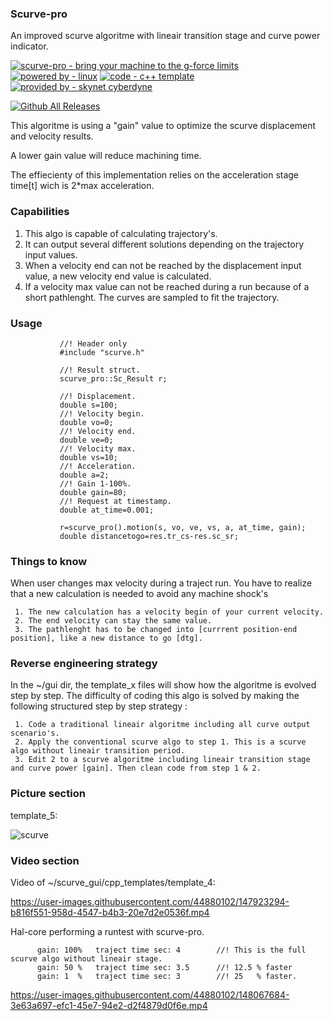 ### Scurve-pro
An improved scurve algoritme with lineair transition stage and curve power indicator.

[![scurve-pro - bring your machine to the g-force limits](https://img.shields.io/static/v1?label=scurve-pro&message=bring+your+machine+to+the+g-force+limits&color=blue)](https://) [![powered by - linux](https://img.shields.io/static/v1?label=powered+by&message=linux&color=red)](https://) [![code - c++ template](https://img.shields.io/static/v1?label=code&message=c%2B%2B+template&color=green)](https://) [![provided by - skynet cyberdyne](https://img.shields.io/static/v1?label=provided+by&message=skynet+cyberdyne&color=blue)](https://)

[![Github All Releases](https://img.shields.io/github/downloads/grotius-cnc/scurve-pro/total.svg)]()
     
This algoritme is using a "gain" value to optimize the scurve displacement and velocity results.

A lower gain value will reduce machining time.

The effiecienty of this implementation relies on the acceleration stage time[t] wich is 2*max acceleration.

### Capabilities

1. This algo is capable of calculating trajectory's. 
2. It can output several different solutions depending on the trajectory input values.
3. When a velocity end can not be reached by the displacement input value, a new velocity end value is calculated.
4. If a velocity max value can not be reached during a run because of a short pathlenght. The curves are sampled to fit the trajectory.

### Usage
               //! Header only
               #include "scurve.h"
               
               //! Result struct.
               scurve_pro::Sc_Result r;

               //! Displacement.
               double s=100;
               //! Velocity begin.
               double vo=0;
               //! Velocity end.
               double ve=0;
               //! Velocity max.
               double vs=10;
               //! Acceleration.
               double a=2;
               //! Gain 1-100%.
               double gain=80;
               //! Request at timestamp.
               double at_time=0.001;

               r=scurve_pro().motion(s, vo, ve, vs, a, at_time, gain);
               double distancetogo=res.tr_cs-res.sc_sr;
        
### Things to know

When user changes max velocity during a traject run. You have to realize that a new calculation is needed to avoid any machine shock's

     1. The new calculation has a velocity begin of your current velocity.
     2. The end velocity can stay the same value.
     3. The pathlenght has to be changed into [currrent position-end position], like a new distance to go [dtg]. 

### Reverse engineering strategy

In the ~/gui dir, the template_x files will show how the algoritme is evolved step by step.
The difficulty of coding this algo is solved by making the following structured step by step strategy :

     1. Code a traditional lineair algoritme including all curve output scenario's.
     2. Apply the conventional scurve algo to step 1. This is a scurve algo without lineair transition period.
     3. Edit 2 to a scurve algoritme including lineair transition stage and curve power [gain]. Then clean code from step 1 & 2.
        
### Picture section 

template_5:

![scurve](https://user-images.githubusercontent.com/44880102/147933136-169aa8c8-93e9-4b6c-9b8c-ea3feeb12634.jpg)

### Video section

Video of ~/scurve_gui/cpp_templates/template_4:

https://user-images.githubusercontent.com/44880102/147923294-b816f551-958d-4547-b4b3-20e7d2e0536f.mp4


Hal-core performing a runtest with scurve-pro.

          gain: 100%   traject time sec: 4        //! This is the full scurve algo without lineair stage.
          gain: 50 %   traject time sec: 3.5      //! 12.5 % faster
          gain: 1  %   traject time sec: 3        //! 25   % faster.     

https://user-images.githubusercontent.com/44880102/148067684-3e63a697-efc1-45e7-94e2-d2f4879d0f6e.mp4

